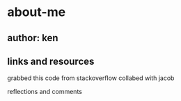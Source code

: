 # about-me

## author: ken

## links and resources

grabbed this code from stackoverflow
collabed with jacob

reflections and comments

